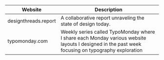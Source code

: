 
| Website | Description |
|----------|-------------|
| designthreads.report | A collaborative report unraveling the state of design today.|
| typomonday.com | Weekly series called TypoMonday where I share each Monday various website layouts I designed in the past week focusing on typography exploration|
